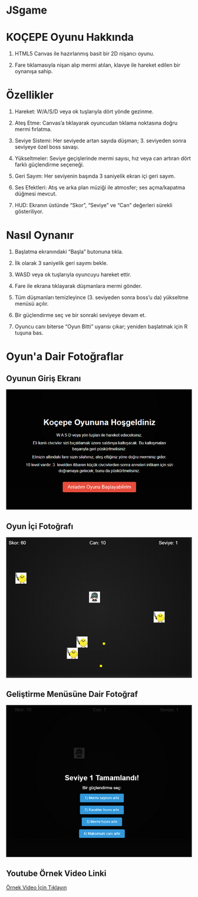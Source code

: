 # JSgame
# KOÇEPE Oyunu Hakkında

1) HTML5 Canvas ile hazırlanmış basit bir 2D nişancı oyunu.

2) Fare tıklamasıyla nişan alıp mermi atılan, klavye ile hareket edilen bir oynanışa sahip.

# Özellikler

1) Hareket: W/A/S/D veya ok tuşlarıyla dört yönde gezinme.

2) Ateş Etme: Canvas’a tıklayarak oyuncudan tıklama noktasına doğru mermi fırlatma.

3) Seviye Sistemi: Her seviyede artan sayıda düşman; 3. seviyeden sonra seviyeye özel boss savaşı.

4) Yükseltmeler: Seviye geçişlerinde mermi sayısı, hız veya can artıran dört farklı güçlendirme seçeneği.

5) Geri Sayım: Her seviyenin başında 3 saniyelik ekran içi geri sayım.

6) Ses Efektleri: Atış ve arka plan müziği ile atmosfer; ses açma/kapatma düğmesi mevcut.

7) HUD: Ekranın üstünde “Skor”, “Seviye” ve “Can” değerleri sürekli gösteriliyor.

# Nasıl Oynanır

1) Başlatma ekranındaki “Başla” butonuna tıkla.

2) İlk olarak 3 saniyelik geri sayımı bekle.

3) WASD veya ok tuşlarıyla oyuncuyu hareket ettir.

4) Fare ile ekrana tıklayarak düşmanlara mermi gönder.

5) Tüm düşmanları temizleyince (3. seviyeden sonra boss’u da) yükseltme menüsü açılır.

6) Bir güçlendirme seç ve bir sonraki seviyeye devam et.

7) Oyuncu canı biterse “Oyun Bitti” uyarısı çıkar; yeniden başlatmak için R tuşuna bas.



<h1>Oyun'a Dair Fotoğraflar </h1> 

<h2>Oyunun Giriş Ekranı</h2>
<img src="src/ekranresmi1.png">


<h2>Oyun İçi Fotoğrafı</h2>
<img src="src/ekranresmi2.png">

<h2>Geliştirme Menüsüne Dair Fotoğraf</h2>
<img src="src/ekranresmi3.png">

<h2>Youtube Örnek Video Linki</h2>
<a href="https://youtu.be/Secg-NaeC1Y">Örnek Video İçin Tıklayın</a>





